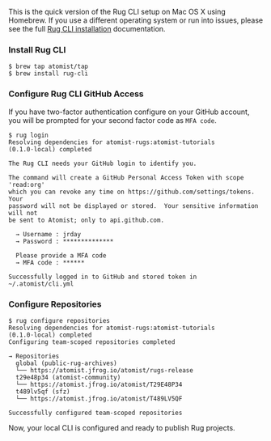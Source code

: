 This is the quick version of the Rug CLI setup on Mac OS X using Homebrew. If you use
a different operating system or run into issues, please see the full
[Rug CLI installation][cli-install] documentation.

[cli-install]: /user-guide/interfaces/cli/install/

### Install Rug CLI

```console
$ brew tap atomist/tap
$ brew install rug-cli
```

### Configure Rug CLI GitHub Access

If you have two-factor authentication configure on your GitHub account,
you will be prompted for your second factor code as `MFA code`.

```console
$ rug login
Resolving dependencies for atomist-rugs:atomist-tutorials (0.1.0·local) completed

The Rug CLI needs your GitHub login to identify you.

The command will create a GitHub Personal Access Token with scope 'read:org'
which you can revoke any time on https://github.com/settings/tokens.  Your
password will not be displayed or stored.  Your sensitive information will not
be sent to Atomist; only to api.github.com.

  → Username : jrday
  → Password : **************

  Please provide a MFA code
  → MFA code : ******

Successfully logged in to GitHub and stored token in ~/.atomist/cli.yml
```

### Configure Repositories

```console
$ rug configure repositories
Resolving dependencies for atomist-rugs:atomist-tutorials (0.1.0·local) completed
Configuring team-scoped repositories completed

→ Repositories
  global (public-rug-archives)
  └── https://atomist.jfrog.io/atomist/rugs-release
  t29e48p34 (atomist-community)
  └── https://atomist.jfrog.io/atomist/T29E48P34
  t489lv5qf (sfz)
  └── https://atomist.jfrog.io/atomist/T489LV5QF

Successfully configured team-scoped repositories
```

Now, your local CLI is configured and ready to publish Rug projects.
